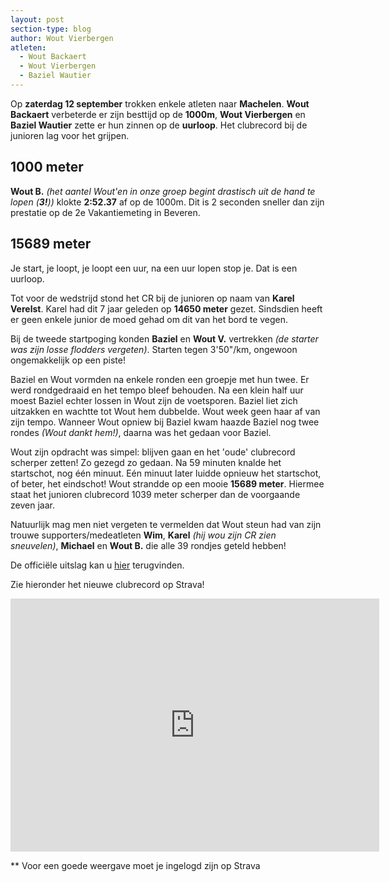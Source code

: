 ```yaml
---
layout: post
section-type: blog
author: Wout Vierbergen
atleten:
  - Wout Backaert
  - Wout Vierbergen
  - Baziel Wautier
---
```


Op **zaterdag 12 september** trokken enkele atleten naar **Machelen**. **Wout Backaert** verbeterde er zijn besttijd op de **1000m**, **Wout Vierbergen** en **Baziel Wautier** zette er hun zinnen op de **uurloop**. Het clubrecord bij de junioren lag voor het grijpen.

<!--more-->

## 1000 meter
**Wout B.** *(het aantel Wout'en in onze groep begint drastisch uit de hand te lopen (**3!**))* klokte **2:52.37** af op de 1000m. Dit is 2 seconden sneller dan zijn prestatie op de 2e Vakantiemeting in Beveren.


## 15689 meter
Je start, je loopt, je loopt een uur, na een uur lopen stop je. Dat is een uurloop.

Tot voor de wedstrijd stond het CR bij de junioren op naam van **Karel Verelst**. Karel had dit 7 jaar geleden op **14650 meter** gezet. Sindsdien heeft er geen enkele junior de moed gehad om dit van het bord te vegen.

Bij de tweede startpoging konden **Baziel** en **Wout V.** vertrekken *(de starter was zijn losse flodders vergeten)*. Starten tegen 3'50"/km, ongewoon ongemakkelijk op een piste!

Baziel en Wout vormden na enkele ronden een groepje met hun twee. Er werd rondgedraaid en het tempo bleef behouden. Na een klein half uur moest Baziel echter lossen in Wout zijn de voetsporen. Baziel liet zich uitzakken en wachtte tot Wout hem dubbelde.
Wout week geen haar af van zijn tempo. Wanneer Wout opniew bij Baziel kwam haazde Baziel nog twee rondes *(Wout dankt hem!)*, daarna was het gedaan voor Baziel.

Wout zijn opdracht was simpel: blijven gaan en het \'oude\' clubrecord scherper zetten! Zo gezegd zo gedaan. Na 59 minuten knalde het startschot, nog één minuut. Eén minuut later luidde opnieuw het startschot, of beter, het eindschot! Wout strandde op een mooie **15689 meter**. Hiermee staat het junioren clubrecord 1039 meter scherper dan de voorgaande zeven jaar.

Natuurlijk mag men niet vergeten te vermelden dat Wout steun had van zijn trouwe supporters/medeatleten **Wim**, **Karel** *(hij wou zijn CR zien sneuvelen)*, **Michael** en **Wout B.** die alle 39 rondjes geteld hebben!

De officiële uitslag kan u [hier](http://www.scribd.com/doc/280638053/MAC-Septembermeeting-Uitslag) terugvinden.

Zie hieronder het nieuwe clubrecord op Strava!
<iframe height='405' width='590' frameborder='0' allowtransparency='true' scrolling='no' src='https://www.strava.com/activities/391017198/embed/da27fb0400ec83bdfcaabe33c79463203f1d8e58'></iframe>

** Voor een goede weergave moet je ingelogd zijn op Strava
